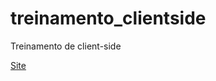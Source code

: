 # treinamento_clientside
Treinamento de client-side

[Site](https://willyamalmeida.github.io/treinamento_clientside)